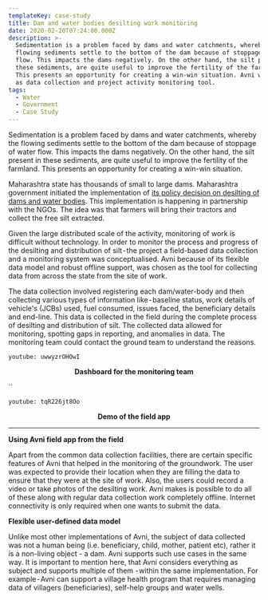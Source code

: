 ```yaml
---
templateKey: case-study
title: Dam and water bodies desilting work monitoring
date: 2020-02-20T07:24:00.000Z
description: >-
  Sedimentation is a problem faced by dams and water catchments, whereby the
  flowing sediments settle to the bottom of the dam because of stoppage of water
  flow. This impacts the dams negatively. On the other hand, the silt present in
  these sediments, are quite useful to improve the fertility of the farmland.
  This presents an opportunity for creating a win-win situation. Avni was used
  as data collection and project activity monitoring tool.
tags:
  - Water
  - Government
  - Case Study
---
```

Sedimentation is a problem faced by dams and water catchments, whereby the flowing sediments settle to the bottom of the dam because of stoppage of water flow. This impacts the dams negatively. On the other hand, the silt present in these sediments, are quite useful to improve the fertility of the farmland. This presents an opportunity for creating a win-win situation.

Maharashtra state has thousands of small to large dams. Maharashtra government initiated the implementation of <a href="https://www.thehindubusinessline.com/news/national/maharashtra-to-desilt-dams-water-bodies/article9691614.ece" target="_blank" rel="noopener noreferrer">its policy decision on desilting of dams and water bodies</a>. This implementation is happening in partnership with the NGOs. The idea was that farmers will bring their tractors and collect the free silt extracted.

Given the large distributed scale of the activity, monitoring of work is difficult without technology. In order to monitor the process and progress of the desilting and distribution of silt - the project a field-based data collection and a monitoring system was conceptualised. Avni because of its flexible data model and robust offline support, was chosen as the tool for collecting data from across the state from the site of work.

The data collection involved registering each dam/water-body and then collecting various types of information like - baseline status, work details of vehicle's (JCBs) used, fuel consumed, issues faced, the beneficiary details and end-line. This data is collected in the field during the complete process of desilting and distribution of silt. The collected data allowed for monitoring, spotting gaps in reporting, and anomalies in data. The monitoring team could contact the ground team to understand the reasons.

`youtube: uwwyzrOHOwI`

<p align="center"><b>Dashboard for the monitoring team</b></p>

``

`youtube: tqR226jt8Oo`

<p align="center"><b>Demo of the field app</b></p>

- - -

**Using Avni field app from the field**

Apart from the common data collection facilities, there are certain specific features of Avni that helped in the monitoring of the groundwork. The user was expected to provide their location when they are filling the data to ensure that they were at the site of work. Also, the users could record a video or take photos of the desilting work. Avni makes is possible to do all of these along with regular data collection work completely offline. Internet connectivity is only required when one wants to submit the data.

**Flexible user-defined data model**

Unlike most other implementations of Avni, the subject of data collected was not a human being (i.e. beneficiary, child, mother, patient etc), rather it is a non-living object - a dam. Avni supports such use cases in the same way. It is important to mention here, that Avni considers everything as subject and supports multiple of them - within the same implementation. For example - Avni can support a village health program that requires managing data of villagers (beneficiaries), self-help groups and water wells.
